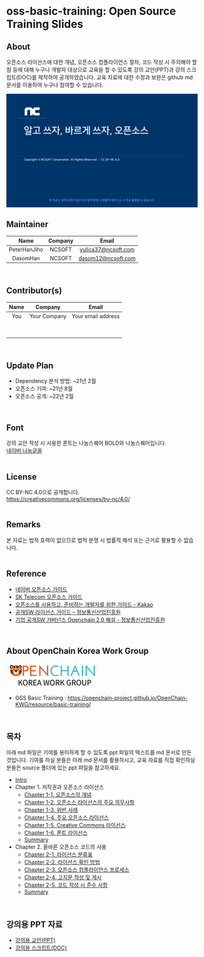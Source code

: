 
#  oss-basic-training: Open Source Training Slides
##  About
오픈소스 라이선스에 대한 개념, 오픈소스 컴플라이언스 절차, 코드 작성 시 주의해야 할 점 등에 대해 누구나 개발자 대상으로 교육을 할 수 있도록 강의 교안(PPT)과 강의 스크립트(DOC)를 제작하여 공개하였습니다. 교육 자료에 대한 수정과 보완은 github md 문서를 이용하여 누구나 참여할 수 있습니다.
<p align="center">
<img src="./image/cover.png" width="800">
</p>

##  Maintainer

|Name|Company|Email|
|:--:|:--:|:--:|
|PeterHanJiho|NCSOFT|yulica37@ncsoft.com|
|DasomHan|NCSOFT|dasom12@ncsoft.com|
<br>

##  Contributor(s)

|Name|Company|Email|
|:--:|:--:|:--:|
|You|Your Company|Your email address|
|&nbsp;| | |
|&nbsp;| | |
<br>

##  Update Plan
* Dependency 분석 방법: ~21년 2월
* 오픈소스 기여: ~21년 8월
* 오픈소스 공개: ~22년 2월
<br>

##  Font
강의 교안 작성 시 사용한 폰트는 나눔스퀘어 BOLD와 나눔스퀘어입니다. <br>
[네이버 나눔글꼴](https://hangeul.naver.com/2017/nanum)
<br><br>

##  License
CC BY-NC 4.0으로 공개합니다.<br>
https://creativecommons.org/licenses/by-nc/4.0/
<br><br>

##  Remarks
본 자료는 법적 효력이 없으므로 법적 분쟁 시 법률적 해석 또는 근거로 활용할 수 없습니다.
<br><br>

##  Reference
* [네이버 오픈소스 가이드](https://naver.github.io/OpenSourceGuide/book/)
* [SK Telecom 오픈소스 가이드](https://sktelecom.github.io/oss-guide/)
* [오픈소스를 사용하고, 준비하는 개발자를 위한 가이드 - Kakao](https://www.slideshare.net/ifkakao/ss-113145564)
* [공개SW 라이선스 가이드 – 정보통신산업진흥원](https://www.oss.kr/oss_license_qna/show/b01c36a4-d50a-47cb-af60-78b94b93378b)
* [기업 공개SW 거버넌스 Openchain 2.0 해설 - 정보통신산업진흥원](https://www.oss.kr/oss_guide/show/7050bff0-d06b-43f0-99a6-9975afcd486f?page=2)
<br>

##  About OpenChain Korea Work Group
[![](./image/logo_kwg.png)](https://openchain-project.github.io/OpenChain-KWG/)

* OSS Basic Training : https://openchain-project.github.io/OpenChain-KWG/resource/basic-training/
<br>

##  목차
아래 md 파일은 기여를 용이하게 할 수 있도록 ppt 파일의 텍스트를 md 문서로 만든 것입니다.
기여를 하실 분들은 아래 md 문서를 활용하시고, 교육 자료를 직접 확인하실 분들은 source 폴더에 있는 ppt 파일을 참고하세요.
*  [Intro](https://github.com/ncsoft/oss-basic-training/blob/master/docs/Chapter0-Intro.md)
*  Chapter 1. 저작권과 오픈소스 라이선스
   *  [Chapter 1-1. 오픈소스의 개념](https://github.com/ncsoft/oss-basic-training/blob/master/docs/Chapter1-1.md)
   *  [Chapter 1-2. 오픈소스 라이선스의 주요 의무사항](https://github.com/ncsoft/oss-basic-training/blob/master/docs/Chapter1-2.md)
   *  [Chapter 1-3. 위반 사례](https://github.com/ncsoft/oss-basic-training/blob/master/docs/Chapter1-3.md)
   *  [Chapter 1-4. 주요 오픈소스 라이선스](https://github.com/ncsoft/oss-basic-training/blob/master/docs/Chapter1-4.md)
   *  [Chapter 1-5. Creative Commons 라이선스](https://github.com/ncsoft/oss-basic-training/blob/master/docs/Chapter1-5.md)
   *  [Chapter 1-6. 폰트 라이선스](https://github.com/ncsoft/oss-basic-training/blob/master/docs/Chapter1-6.md)
   *  [Summary](https://github.com/ncsoft/oss-basic-training/blob/master/docs/Chapter1-7.md)
*  Chapter 2. 올바른 오픈소스 코드의 사용
   *  [Chapter 2-1. 라이선스 분류표](https://github.com/ncsoft/oss-basic-training/blob/master/docs/Chapter2-1.md)
   *  [Chapter 2-2. 라이선스 확인 방법](https://github.com/ncsoft/oss-basic-training/blob/master/docs/Chapter2-2.md)
   *  [Chapter 2-3. 오픈소스 컴플라이언스 프로세스](https://github.com/ncsoft/oss-basic-training/blob/master/docs/Chapter2-3.md)
   *  [Chapter 2-4. 고지문 작성 및 게시](https://github.com/ncsoft/oss-basic-training/blob/master/docs/Chapter2-4.md)
   *  [Chapter 2-5. 코드 작성 시 준수 사항](https://github.com/ncsoft/oss-basic-training/blob/master/docs/Chapter2-5.md)
   *  [Summary](https://github.com/ncsoft/oss-basic-training/blob/master/docs/Chapter2-6.md)
  <br>

  ## 강의용 PPT 자료
  *  [강의용 교안(PPT)](https://github.com/ncsoft/oss-basic-training/blob/master/source/oss-training-materials.pptx)
  *  [강의용 스크립트(DOC)](https://github.com/ncsoft/oss-basic-training/blob/master/source/oss-training-scripts.docx)
<br>

